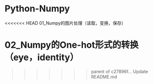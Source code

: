 # Python-Numpy
 
<<<<<<< HEAD
01_Numpy的图片处理（读取，变换，保存）

02_Numpy的One-hot形式的转换（eye，identity）
=======
>>>>>>> parent of c27896f... Update README.md

